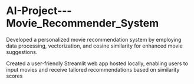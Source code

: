 # AI-Project---Movie_Recommender_System

Developed a personalized movie recommendation system by employing data processing, vectorization, and cosine similarity for enhanced movie suggestions.

Created a user-friendly Streamlit web app hosted locally, enabling users to input movies and receive
tailored recommendations based on similarity scores
